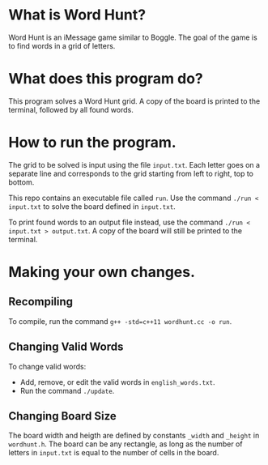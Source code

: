# What is Word Hunt?

Word Hunt is an iMessage game similar to Boggle. The goal of the game is to find words in a grid of letters.

# What does this program do?

This program solves a Word Hunt grid. A copy of the board is printed to the terminal, followed by all found words.

# How to run the program.

The grid to be solved is input using the file `input.txt`. Each letter goes on a separate line and corresponds to the grid starting from left to right, top to bottom.

This repo contains an executable file called `run`. Use the command `./run < input.txt` to solve the board defined in `input.txt`.

To print found words to an output file instead, use the command `./run < input.txt > output.txt`. A copy of the board will still be printed to the terminal.

# Making your own changes.

## Recompiling

To compile, run the command `g++ -std=c++11 wordhunt.cc -o run`.

## Changing Valid Words

To change valid words:
- Add, remove, or edit the valid words in `english_words.txt`.
- Run the command `./update`.

## Changing Board Size

The board width and heigth are defined by constants `_width` and `_height` in `wordhunt.h`. The board can be any rectangle, as long as the number of letters in `input.txt` is equal to the number of cells in the board.